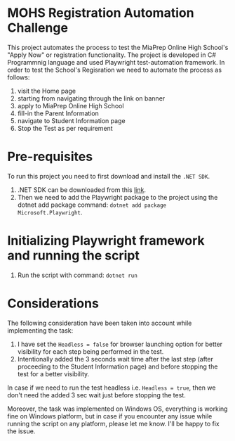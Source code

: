 # MOHS Registration Automation Challenge
This project automates the process to test the MiaPrep Online High School's "Apply Now" or registration functionality. The project is developed in C# Programmnig language and used Playwright test-automation framework.
In order to test the School's Regisration we need to automate the process as follows:
1. visit the Home page
2. starting from navigating through the link on banner  
3. apply to MiaPrep Online High School
4. fill-in the Parent Information
5. navigate to Student Information page
6. Stop the Test as per requirement

# Pre-requisites
To run this project you need to first download and install the `.NET SDK`. 
1. .NET SDK can be downloaded from this [link](https://dotnet.microsoft.com/en-us/download/dotnet).
2. Then we need to add the Playwright package to the project using the dotnet add package command: `dotnet add package Microsoft.Playwright`.

# Initializing Playwright framework and running the script
1. Run the script with command: `dotnet run`

# Considerations
The following consideration have been taken into account while implementing the task:
1. I have set the `Headless = false` for browser launching option for better visibility for each step being performed in the test.
2. Intentionally added the 3 seconds wait time after the last step (after proceeding to the Student Information page) and before stopping the test for a better visibility.

In case if we need to run the test headless i.e. `Headless = true`, then we don't need the added 3 sec wait just before stopping the test.

Moreover, the task was implemented on Windows OS, everything is working fine on Windows platform, but in case if you encounter any issue while running the script on any platform, please let me know. I'll be happy to fix the issue.